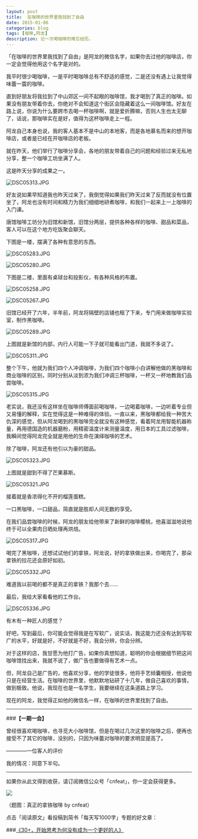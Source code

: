 ```yaml
---
layout: post
title:  在咖啡的世界里我找到了自由
date: 2015-01-06
categories: blog
tags: [咖啡,阿龙]
description: 记一次喝咖啡的难忘经历。
---
```


「在咖啡的世界里我找到了自由」是阿龙的微信名字，如果你去过他的咖啡店，你一定会觉得他用这个名字是对的。

我平时很少喝咖啡，一是平时喝咖啡总有不舒适的感觉，二是还没有遇上让我觉得味蕾一震的咖啡。

直到好朋友将我拉到了中山郊区一间不起眼的咖啡馆，我才喝到了真正的咖啡。如果没有朋友带着你去，你绝对不会知道这个街区会隐藏着这么一间咖啡馆。好友在路上说，你说为什么要跨市去喝一杯咖啡啊，就是爱折腾嘛，否则人生也太无聊了，话说，那咖啡实在是好，值得为这杯咖啡走上一程。

阿龙自己本身也说，我的客人基本不是中山的本地客，而是各地慕名而来的想开咖啡店，或者是已经在开咖啡店的老板。

就在昨天，他们举行了咖啡分享会，各地的朋友带着自己的问题和经验过来无私地分享，整一个咖啡工坊坐满了人。

这是昨天分享的成果之一。

![DSC05313.JPG](http://upload-images.jianshu.io/upload_images/32598-829a4b16dd749359.JPG)

好友说如果早知道我也昨天过来了，我倒觉得如果我们昨天过来了反而就没有位置坐了，阿龙也没有时间和精力为我们细细地研煮咖啡，和我们一起来上一上咖啡的入门课。

唐馆咖啡工坊分为旧馆和新馆，旧馆分两层，提供各种各样的咖啡、甜品和菜品，客人可以在这个地方吃饭聚会聊天。

下图是一楼，摆满了各种有意思的东西。

![DSC05283.JPG](http://upload-images.jianshu.io/upload_images/32598-30b53a75bcec075c.JPG)

![DSC05280.JPG](http://upload-images.jianshu.io/upload_images/32598-94150ab3edc9b8a0.JPG)

下图是二楼，里面有桌球台和投影仪，有各种风格的布置。

![DSC05258.JPG](http://upload-images.jianshu.io/upload_images/32598-12b2962fb67d3b64.JPG)

![DSC05267.JPG](http://upload-images.jianshu.io/upload_images/32598-817511227e044ad4.JPG)

旧馆已经开了六年，半年前，阿龙将隔壁的店铺也租了下来，专门用来做咖啡实验室，制作黑咖啡。

![DSC05289.JPG](http://upload-images.jianshu.io/upload_images/32598-ca0a2fe20b8477d6.JPG)

上图就是新馆的内部，内行人可能一下子就可能看出门道，我就不多说了。

![DSC05311.JPG](http://upload-images.jianshu.io/upload_images/32598-760ee920ed205364.JPG)

整个下午，他就为我们四个人冲调咖啡，为我们四个咖啡小白讲解他做的黑咖啡和商业咖啡的区别，同时分别从淡到浓为我们冲调三杯咖啡，一杯又一杯地教我们品尝咖啡。

![DSC05315.JPG](http://upload-images.jianshu.io/upload_images/32598-7abd83f000f70e03.JPG)

老实说，我还没有这样坐在咖啡师傅面前喝咖啡，一边喝着咖啡，一边听着专业但又易懂的解释，实在觉得这是一种难得的体验。一直以来，黑咖啡都给我一种苦大仇深的感觉，但从阿龙喝到的黑咖啡完全就没有这种感觉，看着阿龙用智能机器称量，再用德国造的机器磨粉，用精密温度计来测量温度，用日本的工具过滤咖啡，我瞬间觉得阿龙完全就是用他的生命在演绎咖啡的艺术。

除了咖啡，阿龙还有他引以为豪的甜品。

![DSC05323.JPG](http://upload-images.jianshu.io/upload_images/32598-b9f2f21c60d3e9d4.JPG)

上图就是甜到不得了芒果慕斯。

![DSC05321.JPG](http://upload-images.jianshu.io/upload_images/32598-f1e89cd2143ff01c.JPG)

接着就是香浓得化不开的榴莲蛋糕。

一口黑咖啡，一口甜品，简直就是胜却人间无数的享受。

在我们品尝咖啡的时候，阿龙的朋友给他带来了新鲜的咖啡樱桃，他喜滋滋地说他终于可以全果肉日晒处理再烘焙。

![DSC05317.JPG](http://upload-images.jianshu.io/upload_images/32598-0fd35b1a95dcf7b5.JPG)

喝完了黑咖啡，还想试试他们的拿铁，阿龙说，好的拿铁做出来，你喝完了，那朵拿铁的拉花还会原好如初。


![DSC05332.JPG](http://upload-images.jianshu.io/upload_images/32598-f833c0d99cf45390.JPG)

难道我以前喝的都不是真正的拿铁？我那个去……

最后，我给大家看看他的工作台。

![DSC05336.JPG](http://upload-images.jianshu.io/upload_images/32598-3e4f62c61fb782b9.JPG)

有木有一种匠人的感觉？

好吧，写到最后，你可能会觉得我是在写软广，说实话，我这能力还没有达到写软广的水平，好就是好，不好就是不好，我会分辨，你会分辨。

对于这样的店，我甘愿为他打广告，如果你真想知道，聪明的你会根据细节把这间咖啡馆找出来，我就不说了，做广告也要做得有艺术一点。

但，阿龙自己是广告的，他喜欢分享，他的学徒很多，他将手艺倾囊相授，他说他只是在经营生活。在咖啡的世界里，他默默地钻研了十几年，做自己喜欢的事情，做到极致。他说，我现在也是一名学生，我要继续在这条道路上学习。

现在的阿龙，我觉得正如他的微信名一样，在咖啡的世界里找到了自由。


---

###**【一期一会】**

曾经很喜欢喝咖啡，也寻觅大小咖啡馆，但是在喝过几次这里的咖啡之后，便再也接受不了其它的咖啡，没别的，只因为味蕾对咖啡的要求明显提高了。

————一位客人的评价

我的情况：同意下半句。


----

如果你从此文得到收获，请订阅微信公众号「cnfeat」，你一定会获得更多。

![](http://7d9mjz.com1.z0.glb.clouddn.com/2014-12-15.jpg)

（题图：真正的拿铁咖啡 by cnfeat）

点击「阅读原文」看投稿到简书「每天写1000字」专题的好文章：

###[《30+，开始思考为何没有成为一个更好的人》](http://www.jianshu.com/p/dd67189acbdd)








